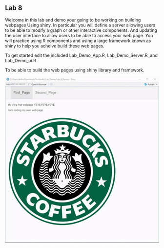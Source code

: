 ## Lab 8
Welcome in this lab and demo your going to be working on building webpages
Using shiny. In particular you will define  a server allowing users to be able
to modify a graph or other interactive components. And updating the user interface
to allow users to be able to access your web page. You will practice using R components
and using a large framework known as shiny to help you acheive  build these web pages.

To get started edit the included Lab_Demo_App.R, Lab_Demo_Server.R, and Lab_Demo_ui.R

To be able to build the web pages using shiny library and framework.

![Example completed exercise](./img/Abdiwahid_image.gif)
